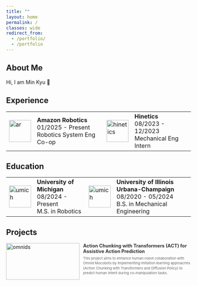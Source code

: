 ```yaml
---
title: ""
layout: home
permalink: /
classes: wide
redirect_from:
  - /portfolio/
  - /portfolio
---
```


## About Me

Hi, I am Min Kyu :wave:

## Experience
<table>
  <tbody>
    <tr>
      <td style = "border-bottom-width:0;"><img src="{{site.baseurl}}/assets/images/main/ar.jpg" alt="ar" width="60"></td>
      <td style = "border-bottom-width:0;">
        <strong>Amazon Robotics</strong> <br> 01/2025 - Present <br> Robotics System Eng Co-op</td>
      <td style = "border-bottom-width:0;"><img src="{{site.baseurl}}/assets/images/main/hinetics.jpg" alt="hinetics" width="60"></td>
      <td style = "border-bottom-width:0;">
        <strong>Hinetics</strong> <br> 08/2023 - 12/2023 <br> Mechanical Eng Intern</td>
    </tr>
  </tbody>
</table>

## Education
<table>
  <tbody>
    <tr>
      <td style="border-bottom-width:0;"><img src="{{site.baseurl}}/assets/images/main/umich.jpg" alt="umich" width="60"></td>
      <td style="border-bottom-width:0;">
        <strong>University of Michigan</strong> <br> 08/2024 - Present <br> M.S. in Robotics
      </td>
      <td style="border-bottom-width:0;"><img src="{{site.baseurl}}/assets/images/main/uiuc.jpg" alt="umich" width="60"></td>
      <td style="border-bottom-width:0;">
        <strong>University of Illinois Urbana-Champaign</strong> <br> 08/2020 - 05/2024 <br> B.S. in Mechanical Engineering
      </td>
    </tr>
  </tbody>
</table>

## Projects

<div class="container">
  <div class="image-container">
    <a href="/portfolio_page/omnids">
      <img src="{{site.baseurl}}/assets/images/omnids.gif" alt="omnids">
    </a>
  </div>
  <div class="text-container">
    <div class="header-row">
      <a href="/portfolio_page/omnids" class="title-link">
        <h3>Action Chunking with Transformers (ACT) for Assistive Action Prediction</h3>
      </a>
    </div>
    <div class="text-content">
      <p>This project aims to enhance human-robot collaboration with Omnid Mocobots by implementing imitation learning approaches (Action Chunking with Transformers and Diffusion Policy) to predict human intent during co-manipulation tasks.</p>
    </div>
  </div>
</div>

<style>
.container {
  display: flex;
  margin-bottom: 10px;
  gap: 10px;
}

.image-container {
  flex: 0 0 200px;
  height: 100px;
  overflow: hidden;
}

.image-container img {
  width: 100%;
  height: 100%;
  object-fit: cover;
  object-position: center;
  display: block;
  transition: opacity 0.2s;
}

/* Special handling for logo-style images in the experience/education tables */
table img {
  width: 60px;
  height: 60px;
  object-fit: contain;
}

.image-container img:hover {
  opacity: 0.8;
}

.text-container {
  flex: 1;
  display: flex;
  flex-direction: column;
  min-height: 100px;
  justify-content: flex-start;
}

.header-row {
  display: flex;
  justify-content: space-between;
  align-items: flex-start;
  margin-bottom: 0.25rem;
}

.header-row h3 {
  margin: 0;
  font-size: 0.8rem;
  color: #333;
  transition: color 0.2s;
  line-height: 1.2;
}

.title-link {
  text-decoration: none;
  color: inherit;
}

.title-link:hover h3 {
  color: #0066cc;
  text-decoration: underline;
}

.text-content p {
  margin: 0;
  font-size: 0.6rem;
  line-height: 1.4;
  color: #666;
}
</style>